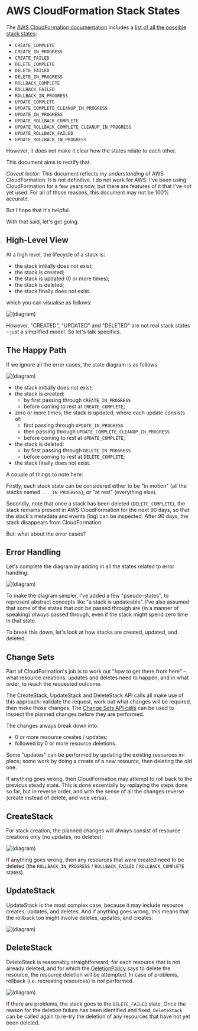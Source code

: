 AWS CloudFormation Stack States
===============================

The [AWS CloudFormation documentation](http://docs.aws.amazon.com/AWSCloudFormation/latest/UserGuide/Welcome.html)
includes a [list of all the possible stack states](http://docs.aws.amazon.com/AWSCloudFormation/latest/UserGuide/using-cfn-describing-stacks.html):

 * `CREATE_COMPLETE`
 * `CREATE_IN_PROGRESS`
 * `CREATE_FAILED`
 * `DELETE_COMPLETE`
 * `DELETE_FAILED`
 * `DELETE_IN_PROGRESS`
 * `ROLLBACK_COMPLETE`
 * `ROLLBACK_FAILED`
 * `ROLLBACK_IN_PROGRESS`
 * `UPDATE_COMPLETE`
 * `UPDATE_COMPLETE_CLEANUP_IN_PROGRESS`
 * `UPDATE_IN_PROGRESS`
 * `UPDATE_ROLLBACK_COMPLETE`
 * `UPDATE_ROLLBACK_COMPLETE_CLEANUP_IN_PROGRESS`
 * `UPDATE_ROLLBACK_FAILED`
 * `UPDATE_ROLLBACK_IN_PROGRESS`

However, it does not make it clear how the states relate to each other.

This document aims to rectify that.

*Caveat lector*: This document reflects *my understanding* of AWS
CloudFormation.  It is not definitive.  I do not work for AWS.  I've been
using CloudFormation for a few years now, but there are features of it that
I've not yet used.  For all of those reasons, this document may not be 100%
accurate.

But I hope that it's helpful.

With that said, let's get going.

High-Level View
---------------

At a high level, the lifecycle of a stack is:

 * the stack initially does not exist;
 * the stack is created;
 * the stack is updated (0 or more times);
 * the stack is deleted;
 * the stack finally does not exist.

which you can visualise as follows:

![(diagram)](output/toplevel.png)

However, "CREATED", "UPDATED" and "DELETED" are not real stack states – just a
simplified model.  So let's talk specifics.

The Happy Path
--------------

If we ignore all the error cases, the state diagram is as follows:

![(diagram)](output/happy.png)

 * the stack initially does not exist;
 * the stack is created:
   * by first passing through `CREATE_IN_PROGRESS`
   * before coming to rest at `CREATE_COMPLETE`;
 * zero or more times, the stack is updated, where each update consists of:
   * first passing through `UPDATE_IN_PROGRESS`
   * then passing through `UPDATE_COMPLETE_CLEANUP_IN_PROGRESS`
   * before coming to rest at `UPDATE_COMPLETE`;
 * the stack is deleted:
   * by first passing through `DELETE_IN_PROGRESS`
   * before coming to rest at `DELETE_COMPLETE`;
 * the stack finally does not exist.

A couple of things to note here:

Firstly, each stack state can be considered either to be "in motion" (all the stacks named `..._IN_PROGRESS`), or "at rest" (everything else).

Secondly, note that once a stack has been deleted (`DELETE_COMPLETE`), the
stack remains present in AWS CloudFormation for the next 90 days, so that the
stack's metadata and events (log) can be inspected.  After 90 days, the stack
disappears from CloudFormation.

But: what about the error cases?

Error Handling
--------------

Let's complete the diagram by adding in all the states related to error
handling:

![(diagram)](output/all.png)

To make the diagram simpler, I've added a few "pseudo-states", to represent
abstract concepts like "a stack is updateable".  I've also assumed that some
of the states that *can* be passed through are (in a manner of speaking)
*always* passed through, even if the stack might spend zero time in that
state.

To break this down, let's look at how stacks are created, updated, and deleted.

Change Sets
-----------

Part of CloudFormation's job is to work out "how to get there from here" –
what resource creations, updates and deletes need to happen, and in what
order, to reach the requested outcome.  

The CreateStack, UpdateStack and DeleteStack API calls all make use of this
approach: validate the request, work out what changes will be required, then
make those changes.  The [Change Sets API calls](http://docs.aws.amazon.com/AWSCloudFormation/latest/UserGuide/using-cfn-updating-stacks-changesets.html)
can be used to inspect the planned changes before they are performed.

The changes always break down into:

 * 0 or more resource creates / updates;
 * followed by 0 or more resource deletions.

Some "updates" can be performed by updating the existing resources in-place;
some work by doing a create of a new resource, then deleting the old one.

If anything goes wrong, then CloudFormation may attempt to roll back to the
previous steady state.  This is done essentially by replaying the steps done
so far, but in reverse order, and with the sense of all the changes reverse
(create instead of delete, and vice versa).

CreateStack
-----------

For stack creation, the planned changes will always consist of resource
creations only (no updates, no deletes):

![(diagram)](output/create-stack.png)

If anything goes wrong, then any resources that *were* created need to be
deleted (the `ROLLBACK_IN_PROGRESS` / `ROLLBACK_FAILED` / `ROLLBACK_COMPLETE`
states).

UpdateStack
-----------

UpdateStack is the most complex case, because it may include resource creates,
updates, and deletes.  And if anything goes wrong, this means that the
rollback too might involve deletes, updates, and creates:

![(diagram)](output/update-stack.png)

DeleteStack
-----------

DeleteStack is reasonably straightforward; for each resource that is not
already deleted, and for which the
[DeletionPolicy](http://docs.aws.amazon.com/AWSCloudFormation/latest/UserGuide/aws-attribute-deletionpolicy.html)
says to delete the resource, the resource deletion will be attempted.  In case
of problems, rollback (i.e. recreating resources) is *not* performed.

![(diagram)](output/delete-stack.png)

If there are problems, the stack goes to the `DELETE_FAILED` state.  Once the
reason for the deletion failure has been identified and fixed, `DeleteStack`
can be called again to re-try the deletion of any resources that have not yet
been deleted.

